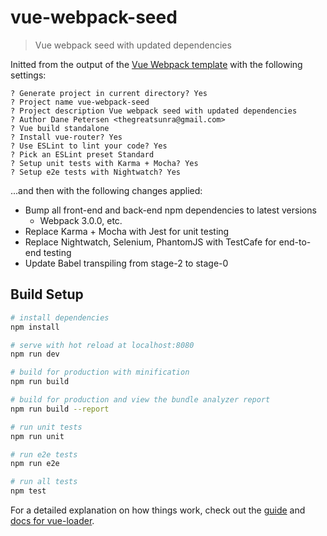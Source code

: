 # vue-webpack-seed

> Vue webpack seed with updated dependencies

Initted from the output of the [Vue Webpack template](https://github.com/vuejs-templates/webpack) with the following settings:

```
? Generate project in current directory? Yes
? Project name vue-webpack-seed
? Project description Vue webpack seed with updated dependencies
? Author Dane Petersen <thegreatsunra@gmail.com>
? Vue build standalone
? Install vue-router? Yes
? Use ESLint to lint your code? Yes
? Pick an ESLint preset Standard
? Setup unit tests with Karma + Mocha? Yes
? Setup e2e tests with Nightwatch? Yes
```

...and then with the following changes applied:

* Bump all front-end and back-end npm dependencies to latest versions
  * Webpack 3.0.0, etc.
* Replace Karma + Mocha with Jest for unit testing
* Replace Nightwatch, Selenium, PhantomJS with TestCafe for end-to-end testing
* Update Babel transpiling from stage-2 to stage-0

## Build Setup

``` bash
# install dependencies
npm install

# serve with hot reload at localhost:8080
npm run dev

# build for production with minification
npm run build

# build for production and view the bundle analyzer report
npm run build --report

# run unit tests
npm run unit

# run e2e tests
npm run e2e

# run all tests
npm test
```

For a detailed explanation on how things work, check out the [guide](http://vuejs-templates.github.io/webpack/) and [docs for vue-loader](http://vuejs.github.io/vue-loader).
